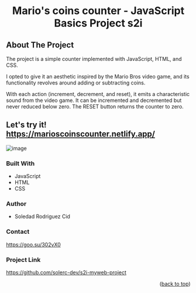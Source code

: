 
<h1 align="center"> Mario's coins counter - JavaScript Basics Project s2i </h1>

## About The Project

The project is a simple counter implemented with JavaScript, HTML, and CSS. 

I opted to give it an aesthetic inspired by the Mario Bros video game, and its functionality revolves around adding or subtracting coins.

With each action (increment, decrement, and reset), it emits a characteristic sound from the video game.
It can be incremented and decremented but never reduced below zero. The RESET button returns the counter to zero. 

## Let's try it! https://marioscoinscounter.netlify.app/

![image](https://github.com/solerc-dev/js.counter/assets/145294204/ffce8873-f006-4936-a4d5-6edbdd9ef83c)

### Built With
* JavaScript
* HTML
* CSS

### Author
* Soledad Rodriguez Cid

### Contact

https://goo.su/302vX0

### Project Link
https://github.com/solerc-dev/s2i-myweb-project

<p align="right">(<a href="#readme-top">back to top</a>)</p>
